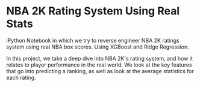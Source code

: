 # NBA 2K Rating System Using Real Stats 
iPython Notebook in which we try to reverse engineer NBA 2K ratings system using real NBA box scores. Using XGBoost and Ridge Regression.

In this project, we take a deep dive into NBA 2K's rating system, and how it relates to player performance in the real world. We look at the key features that go into predicting a ranking, as well as look at the average statistics for each rating. 
